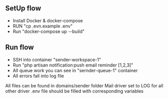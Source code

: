 ## SetUp flow
- Install Docker & docker-compose
- RUN "cp .evn.example .env"
- Run "docker-compose up --build"

## Run flow

- SSH into container "sender-workspace-1"
- Run "php artisan notification:push email reminder [1,2,3]"
- All queue work you can see in "sernder-queue-1" container
- All errors fall into log file


All files can be found in domains/sender folder
Mail driver set to LOG
for all other driver .env file should be filled with corresponding variables
